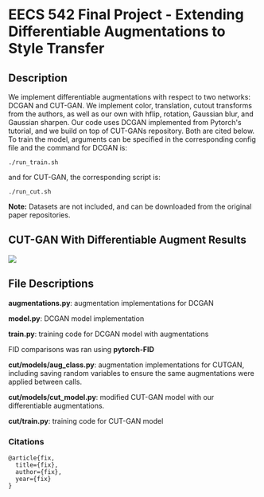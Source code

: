 # EECS 542 Final Project - Extending Differentiable Augmentations to Style Transfer
## Description ##
We implement differentiable augmentations with respect to two networks: DCGAN and CUT-GAN. We implement color, translation, cutout transforms from the authors, as well as our own with hflip, rotation, Gaussian blur, and Gaussian sharpen. Our code uses DCGAN implemented from Pytorch's tutorial, and we build on top of CUT-GANs repository. Both are cited below. To train the model, arguments can be specified in the corresponding config file and the command for DCGAN is:
```
./run_train.sh
```
and for CUT-GAN, the corresponding script is: 
```
./run_cut.sh
```
**Note:** Datasets are not included, and can be downloaded from the original paper repositories. 

## CUT-GAN With Differentiable Augment Results ##

<img src="https://github.com/gracewqma/eecs542finalproject/blob/main/translation.png">

## File Descriptions

**augmentations.py**: augmentation implementations for DCGAN

**model.py**: DCGAN model implementation

**train.py**: training code for DCGAN model with augmentations

FID comparisons was ran using **pytorch-FID**

**cut/models/aug_class.py**: augmentation implementations for CUTGAN, including saving random variables to ensure the same augmentations were applied between calls.

**cut/models/cut_model.py**: modified CUT-GAN model with our differentiable augmentations. 

**cut/train.py**: training code for CUT-GAN model


### Citations ###
```
@article{fix,
  title={fix},
  author={fix},
  year={fix}
}
```
